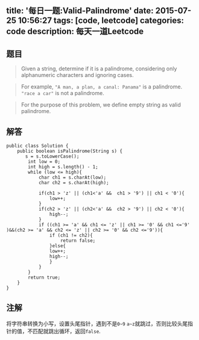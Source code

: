 title: '每日一题:Valid-Palindrome'
date: 2015-07-25 10:56:27
tags: [code, leetcode]
categories: code
description: 每天一道Leetcode
---

## 题目

>Given a string, determine if it is a palindrome, considering only alphanumeric characters and ignoring cases.

>For example,
`"A man, a plan, a canal: Panama"` is a palindrome.
`"race a car"` is not a palindrome.

>For the purpose of this problem, we define empty string as valid palindrome.

## 解答

```
public class Solution {
    public boolean isPalindrome(String s) {
       s = s.toLowerCase();
        int low = 0;
        int high = s.length() - 1;
        while (low <= high){
            char ch1 = s.charAt(low);
            char ch2 = s.charAt(high);

            if(ch1 > 'z' || (ch1<'a' &&  ch1 > '9') || ch1 < '0'){
                low++;
            }
            if(ch2 > 'z' || (ch2<'a' &&  ch2 > '9') || ch2 < '0'){
                high--;
            }
            if ((ch1 >= 'a' && ch1 <= 'z' || ch1 >= '0' && ch1 <='9' )&&(ch2 >= 'a' && ch2 <= 'z' || ch2 >= '0' && ch2 <='9')){
                if (ch1 != ch2){
                    return false;
                }else{
                low++;
                high--;
                }
            }
        }
        return true;
    }
}

```

## 注解

将字符串转换为小写，设置头尾指针，遇到不是`0~9` `a~z`就跳过，否则比较头尾指针的值，不匹配就跳出循环，返回`false`.


